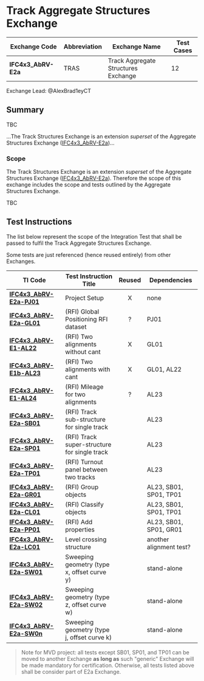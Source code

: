 # Track Aggregate Structures Exchange

| Exchange Code       | Abbreviation | Exchange Name                       | Test Cases |
|---------------------|--------------|-------------------------------------|------------|
| **IFC4x3_AbRV-E2a** | TRAS         | Track Aggregate Structures Exchange | 12         |

Exchange Lead: @AlexBrad1eyCT

## Summary

TBC

...The Track Structures Exchange is an extension *superset* of the Aggregate Structures Exchange ([IFC4x3_AbRV-E2a](../E2-AGST))...

### Scope

The Track Structures Exchange is an extension *superset* of the Aggregate Structures Exchange ([IFC4x3_AbRV-E2a](../E2-AGST)). Therefore the scope of this exchange includes the scope and tests outlined by the Aggregate Structures Exchange.

TBC

## Test Instructions
The list below represent the scope of the Integration Test that shall be passed to fulfil the Track Aggregate Structures Exchange.

Some tests are just referenced (hence reused entirely) from other Exchanges.

| TI Code                            | Test Instruction Title                       | Reused | Dependencies            |
|------------------------------------|----------------------------------------------|:------:|-------------------------|
| [**IFC4x3_AbRV-E2a-PJ01**](./PJ01) | Project Setup                                | X      | none                    |
| [**IFC4x3_AbRV-E2a-GL01**](./GL01) | (RFI) Global Positioning RFI dataset         | ?      | PJ01                    |
| [**IFC4x3_AbRV-E1-AL22**](./AL22)  | (RFI) Two alignments without cant            | X      | GL01                    |
| [**IFC4x3_AbRV-E1b-AL23**](./AL23) | (RFI) Two alignments with cant               | X      | GL01, AL22              |
| [**IFC4x3_AbRV-E1-AL24**](./AL24)  | (RFI) Mileage for two alignments             | ?      | AL23                    |
| [**IFC4x3_AbRV-E2a-SB01**](./SB01) | (RFI) Track sub-structure for single track   |        | AL23                    |
| [**IFC4x3_AbRV-E2a-SP01**](./SP01) | (RFI) Track super-structure for single track |        | AL23                    |
| [**IFC4x3_AbRV-E2a-TP01**](./TP01) | (RFI) Turnout panel between two tracks       |        | AL23                    |
| [**IFC4x3_AbRV-E2a-GR01**](./GR01) | (RFI) Group objects                          |        | AL23, SB01, SP01, TP01  |
| [**IFC4x3_AbRV-E2a-CL01**](./CL01) | (RFI) Classify objects                       |        | AL23, SB01, SP01, TP01  |
| [**IFC4x3_AbRV-E2a-PP01**](./PP01) | (RFI) Add properties                         |        | AL23, SB01, SP01, GR01  |
| [**IFC4x3_AbRV-E2a-LC01**](./LC01) | Level crossing structure                     |        | another alignment test? |
| [**IFC4x3_AbRV-E2a-SW01**](./SW01) | Sweeping geometry (type x, offset curve y)   |        | stand-alone             |
| [**IFC4x3_AbRV-E2a-SW02**](./SW02) | Sweeping geometry (type z, offset curve w)   |        | stand-alone             |
| [**IFC4x3_AbRV-E2a-SW0n**](./SW0n) | Sweeping geometry (type j, offset curve k)   |        | stand-alone             |

> Note for MVD project: all tests except SB01, SP01, and TP01 can be moved to another Exchange **as long as** such "generic" Exchange will be made mandatory for certification. Otherwise, all tests listed above shall be consider part of E2a Exchange.
